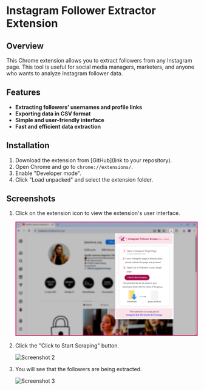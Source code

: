 # Instagram Follower Extractor Extension


## Overview

This Chrome extension allows you to extract followers from any Instagram page. This tool is useful for social media managers, marketers, and anyone who wants to analyze Instagram follower data.


## Features
*   **Extracting followers' usernames and profile links**
*   **Exporting data in CSV format**
*   **Simple and user-friendly interface**
*   **Fast and efficient data extraction**


## Installation
1. Download the extension from [GitHub](link to your repository).
2. Open Chrome and go to `chrome://extensions/`.
3. Enable "Developer mode".
4. Click "Load unpacked" and select the extension folder.


## Screenshots
1. Click on the extension icon to view the extension's user interface.

   ![Screenshot 1](screenshot/extension-1.png)

2. Click the "Click to Start Scraping" button.

   ![Screenshot 2](screenshot/extension–2.png)

3. You will see that the followers are being extracted.

   ![Screenshot 3](screenshot/extension–3.png)




